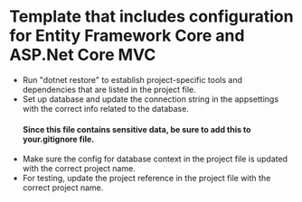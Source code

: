 # Template that includes configuration for Entity Framework Core and ASP.Net Core MVC

- Run "dotnet restore" to establish project-specific tools and dependencies that are listed in the project file.
- Set up database and update the connection string in the appsettings with the correct info related to the database. 
    #### Since this file contains sensitive data, be sure to add this to your.gitignore file.
- Make sure the config for database context in the project file is updated with the correct project name.
- For testing, update the  project reference in the project file with the correct project name.
